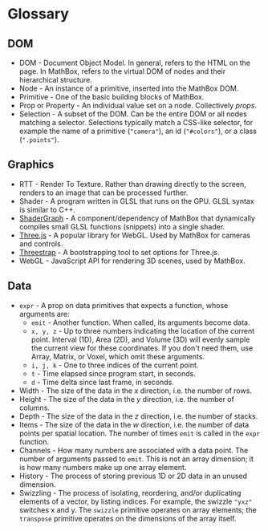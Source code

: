 # Glossary

## DOM
* DOM - Document Object Model. In general, refers to the HTML on the page. In MathBox, refers to the virtual DOM of nodes and their hierarchical structure.
* Node - An instance of a primitive, inserted into the MathBox DOM.
* Primitive - One of the basic building blocks of MathBox.
* Prop or Property - An individual value set on a node. Collectively *props*.
* Selection - A subset of the DOM. Can be the entire DOM or all nodes matching a selector. Selections typically match a CSS-like selector, for example the name of a primitive (`"camera"`), an id (`"#colors"`), or a class (`".points"`).

## Graphics
* RTT - Render To Texture. Rather than drawing directly to the screen, renders to an image that can be processed further.
* Shader - A program written in GLSL that runs on the GPU. GLSL syntax is similar to C++.
* [ShaderGraph](https://github.com/unconed/shadergraph) - A component/dependency of MathBox that dynamically compiles small GLSL functions (snippets) into a single shader.
* [Three.js](http://threejs.org/) - A popular library for WebGL. Used by MathBox for cameras and controls.
* [Threestrap](https://github.com/unconed/threestrap) - A bootstrapping tool to set options for Three.js.
* WebGL - JavaScript API for rendering 3D scenes, used by MathBox.

## Data
* `expr` - A prop on data primitives that expects a function, whose arguments are:
  * `emit` - Another function. When called, its arguments become data.
  * `x, y, z` - Up to three numbers indicating the location of the current point. Interval (1D), Area (2D), and Volume (3D) will evenly sample the current view for these coordinates. If you don't need them, use Array, Matrix, or Voxel, which omit these arguments.
  * `i, j, k` - One to three indices of the current point.
  * `t` - Time elapsed since program start, in seconds.
  * `d` - Time delta since last frame, in seconds.
* Width - The size of the data in the *x* direction, i.e. the number of rows.
* Height - The size of the data in the *y* direction, i.e. the number of columns.
* Depth - The size of the data in the *z* direction, i.e. the number of stacks.
* Items - The size of the data in the *w* direction, i.e. the number of data points per spatial location. The number of times `emit` is called in the `expr` function.
* Channels - How many numbers are associated with a data point. The number of arguments passed to `emit`. This is not an array dimension; it is how many numbers make up one array element.
* History - The process of storing previous 1D or 2D data in an unused dimension.
* Swizzling - The process of isolating, reordering, and/or duplicating elements of a vector, by listing indices. For example, the swizzle `"yxz"` switches x and y. The `swizzle` primitive operates on array elements; the `transpose` primitive operates on the dimensions of the array itself.
